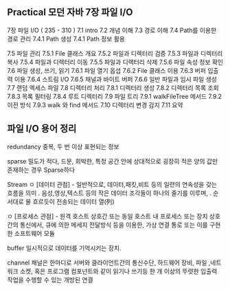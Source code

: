 ## Practical 모던 자바 7장 파일 I/O 

7장 파일 I/O ( 235 - 310 )
7.1 intro
7.2 개념 이해
7.3 경로 이해
7.4 Path를 이용한 경로 관리
  7.4.1 Path 생성
  7.4.1 Path 정보 활용

7.5 파일 관리
  7.5.1 File 클래스 개요
  7.5.2 파일과 디렉터리 검증
  7.5.3 파일과 디렉터리 복사
  7.5.4 파일과 디렉터리 이동
  7.5.5 파일과 디렉터리 삭제
  7.5.6 파일 속성 정보 확인
7.6 파일 생성, 쓰기, 읽기
  7.6.1 파일 열기 옵셥
  7.6.2 File 클래스 이용
  7.6.3 버퍼 입출력 이용
  7.6.4 스트림 I/O
  7.6.5 채널과 바이트 버퍼
  7.6.6 일반 파일과 임시 파일 생성
7.7 랜덤 엑세스 파일
7.8 디렉터리 처리
  7.8.1 디렉터리 생성
  7.8.2 디렉터리 목록 조회 
  7.8.3 목록 필터링
  7.8.4 루트 디렉터리
7.9 파일 트리
  7.9.1 walkFileTree 메서드
  7.9.2 이전 방식
  7.9.3 walk 와 find 메서드
7.10 디렉터리 변경 감지
7.11 요약  



## 파일 I/O 용어 정리
redundancy 중복, 두 번 이상 표현되는 정보

sparse 밀도가 적다, 드문, 희박한,
특정 공간 안에 상대적으로 굉장히 적은 양의 값만 존재하는 경우 Sparse하다

Stream
  ㅇ [데이터 관점]
     - 일반적으로, 데이터,패킷,비트 등의 일련의 연속성을 갖는 흐름을 의미
        . 음성,영상,텍스트 등의 작은 데이터 조각들이 하나의 줄기를 이루며,
        . 순서대로 물 흐르듯이 전송되는 데이터 열(列)

  ㅇ [프로세스 관점]
     - 원격 호스트 상호간 또는 동일 호스트 내 프로세스 또는 장치 상호 간의 통신에서,  큐에 의한 메세지 전달방식 등을 이용한, 가상 연결 통로 또는 이를 구현한 소프트웨어 모듈

buffer 일시적으로 데이터를 기억시키는 장치.

channel 채널은 한마디로 서버와 클라이언트간의 통신수단, 하드웨어 장비, 파일 ,네트워크 소켓, 
혹은 프로그램 컴포넌트와 같이 읽기나 쓰기등 한 개 이상의 뚜렷한 입출력 
작업을 수행할 수 있는 개방된 연결
